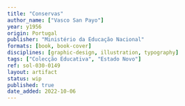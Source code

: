 ```yaml
---
title: "Conservas"
author_name: ["Vasco San Payo"]
year: y1956
origin: Portugal
publisher: "Ministério da Educação Nacional"
formats: [book, book-cover]
disciplines: [graphic-design, illustration, typography]
tags: ["Colecção Educativa", "Estado Novo"]
ref: sol-030-0149
layout: artifact
status: wip
published: true
date_added: 2022-10-06
---
```

